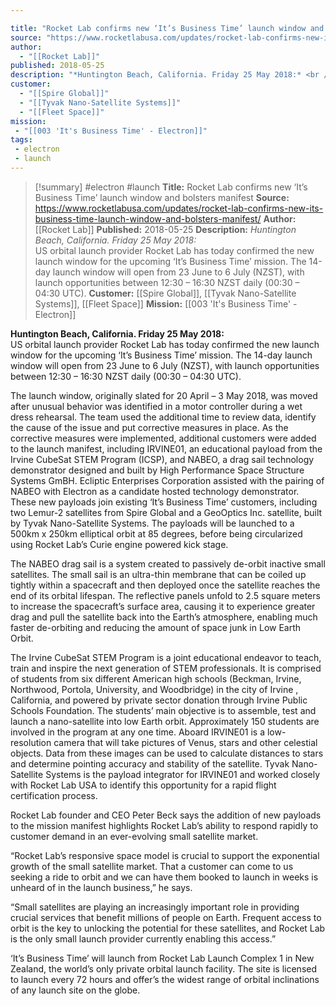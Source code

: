 ```yaml
---

title: "Rocket Lab confirms new ‘It’s Business Time’ launch window and bolsters manifest "
source: "https://www.rocketlabusa.com/updates/rocket-lab-confirms-new-its-business-time-launch-window-and-bolsters-manifest/"
author:
  - "[[Rocket Lab]]"
published: 2018-05-25
description: "*Huntington Beach, California. Friday 25 May 2018:* <br />US orbital launch provider Rocket Lab has today confirmed the new launch window for the upcoming ‘It’s Business Time’ mission. The 14-day launch window will open from 23 June to 6 July (NZST), with launch opportunities between 12:30 – 16:30 NZST daily (00:30 – 04:30 UTC)."
customer:
  - "[[Spire Global]]"
  - "[[Tyvak Nano-Satellite Systems]]"
  - "[[Fleet Space]]"
mission:
 - "[[003 'It's Business Time' - Electron]]"
tags:
 - electron
 - launch
---
```

>[!summary]
#electron #launch
**Title:** Rocket Lab confirms new ‘It’s Business Time’ launch window and bolsters manifest 
**Source:** https://www.rocketlabusa.com/updates/rocket-lab-confirms-new-its-business-time-launch-window-and-bolsters-manifest/
**Author:** [[Rocket Lab]]
**Published:** 2018-05-25
**Description:** *Huntington Beach, California. Friday 25 May 2018:* <br />US orbital launch provider Rocket Lab has today confirmed the new launch window for the upcoming ‘It’s Business Time’ mission. The 14-day launch window will open from 23 June to 6 July (NZST), with launch opportunities between 12:30 – 16:30 NZST daily (00:30 – 04:30 UTC).
**Customer:** [[Spire Global]], [[Tyvak Nano-Satellite Systems]], [[Fleet Space]]
**Mission:** [[003 'It's Business Time' - Electron]]

**Huntington Beach, California. Friday 25 May 2018:**  
US orbital launch provider Rocket Lab has today confirmed the new launch window for the upcoming ‘It’s Business Time’ mission. The 14-day launch window will open from 23 June to 6 July (NZST), with launch opportunities between 12:30 – 16:30 NZST daily (00:30 – 04:30 UTC).

The launch window, originally slated for 20 April – 3 May 2018, was moved after unusual behavior was identified in a motor controller during a wet dress rehearsal. The team used the additional time to review data, identify the cause of the issue and put corrective measures in place. As the corrective measures were implemented, additional customers were added to the launch manifest, including IRVINE01, an educational payload from the Irvine CubeSat STEM Program (ICSP), and NABEO, a drag sail technology demonstrator designed and built by High Performance Space Structure Systems GmBH. Ecliptic Enterprises Corporation assisted with the pairing of NABEO with Electron as a candidate hosted technology demonstrator. These new payloads join existing ‘It’s Business Time’ customers, including two Lemur-2 satellites from Spire Global and a GeoOptics Inc. satellite, built by Tyvak Nano-Satellite Systems. The payloads will be launched to a 500km x 250km elliptical orbit at 85 degrees, before being circularized using Rocket Lab’s Curie engine powered kick stage.

The NABEO drag sail is a system created to passively de-orbit inactive small satellites. The small sail is an ultra-thin membrane that can be coiled up tightly within a spacecraft and then deployed once the satellite reaches the end of its orbital lifespan. The reflective panels unfold to 2.5 square meters to increase the spacecraft’s surface area, causing it to experience greater drag and pull the satellite back into the Earth’s atmosphere, enabling much faster de-orbiting and reducing the amount of space junk in Low Earth Orbit.

The Irvine CubeSat STEM Program is a joint educational endeavor to teach, train and inspire the next generation of STEM professionals. It is comprised of students from six different American high schools (Beckman, Irvine, Northwood, Portola, University, and Woodbridge) in the city of Irvine , California, and powered by private sector donation through Irvine Public Schools Foundation. The students’ main objective is to assemble, test and launch a nano-satellite into low Earth orbit. Approximately 150 students are involved in the program at any one time. Aboard IRVINE01 is a low-resolution camera that will take pictures of Venus, stars and other celestial objects. Data from these images can be used to calculate distances to stars and determine pointing accuracy and stability of the satellite. Tyvak Nano-Satellite Systems is the payload integrator for IRVINE01 and worked closely with Rocket Lab USA to identify this opportunity for a rapid flight certification process.

Rocket Lab founder and CEO Peter Beck says the addition of new payloads to the mission manifest highlights Rocket Lab’s ability to respond rapidly to customer demand in an ever-evolving small satellite market.

“Rocket Lab’s responsive space model is crucial to support the exponential growth of the small satellite market. That a customer can come to us seeking a ride to orbit and we can have them booked to launch in weeks is unheard of in the launch business,” he says.

“Small satellites are playing an increasingly important role in providing crucial services that benefit millions of people on Earth. Frequent access to orbit is the key to unlocking the potential for these satellites, and Rocket Lab is the only small launch provider currently enabling this access.”

‘It’s Business Time’ will launch from Rocket Lab Launch Complex 1 in New Zealand, the world’s only private orbital launch facility. The site is licensed to launch every 72 hours and offer’s the widest range of orbital inclinations of any launch site on the globe.